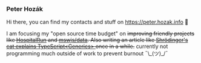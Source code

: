 ### Peter Hozák

Hi there, you can find my contacts and stuff on https://peter.hozak.info 🍊

I am focusing my "open source time budget" on ~~improving friendly projects like [HospitalRun](https://github.com/OpenSourceRaidGuild/hospitalrun-frontend/pulls?q=is%3Apr+author%3AAprillion) and [mswjs/data](https://github.com/mswjs/data). Also writing an article like [Shrödinger's cat explains TypeScript\<Generics\> ](https://dev.to/aprillion/shrodinger-s-cat-explains-typescript-lt-generics-gt-239p) once in a while.~~ currently not programming much outside of work to prevent burnout ¯\\\_(ツ)_/¯
